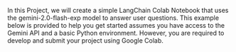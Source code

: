 In this Project, we will create a simple LangChain Colab Notebook that uses the gemini-2.0-flash-exp model to answer user questions. This example below is provided to help you get started assumes you have access to the Gemini API and a basic Python environment. However, you are required to develop and submit your project using Google Colab.

